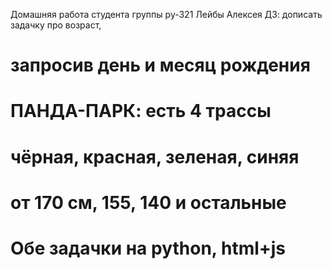 Домашняя работа студента группы py-321 Лейбы Алексея
ДЗ: дописать задачку про возраст,
# запросив день и месяц рождения
# ПАНДА-ПАРК: есть 4 трассы
# чёрная, красная, зеленая, синяя
# от 170 см, 155, 140 и остальные

# Обе задачки на python, html+js
